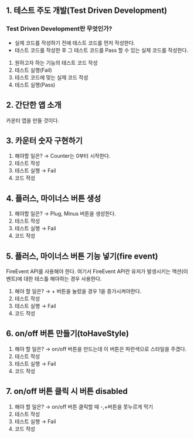 ## 1. 테스트 주도 개발(Test Driven Development)

### Test Driven Development란 무엇인가?

- 실제 코드를 작성하기 전에 테스트 코드를 먼저 작성한다.
- 테스트 코드를 작성한 후 그 테스트 코드를 Pass 할 수 있는 실제 코드를 작성한다.
1. 원하고자 하는 기능의 테스트 코드 작성
2. 테스트 실행(Fail)
3. 테스트 코드에 맞는 실제 코드 작성
4. 테스트 실행(Pass)

## 2. 간단한 앱 소개

카운터 앱을 만들 것이다.

## 3. 카운터 숫자 구현하기

1. 해야할 일은? → Counter는 0부터 시작한다.
2. 테스트 작성
3. 테스트 실행 → Fail
4. 코드 작성

## 4. 플러스, 마이너스 버튼 생성

1. 해야할 일은? → Plug, Minus 버튼을 생성한다.
2. 테스트 작성
3. 테스트 실행 → Fail
4. 코드 작성

## 5. 플러스, 마이너스 버튼 기능 넣기(fire event)

FireEvent API를 사용해야 한다. 여기서 FireEvent API란 유저가 발생시키는 액션(이벤트)에 대한 테스틀 해야하는 경우 사용한다.

1. 해야 할 일은? → + 버튼을 눌렀을 경우 1을 증가시켜야한다.
2. 테스트 작성
3. 테스트 실행 → Fail
4. 코드 작성

## 6. on/off 버튼 만들기(toHaveStyle)

1. 해야 할 일은? → on/off 버튼을 만드는데 이 버튼은 파란색으로 스타일을 주겠다.
2. 테스트 작성
3. 테스트 실행 → Fail
4. 코드 작성

## 7. on/off 버튼 클릭 시 버튼 disabled

1. 해야 할 일은? → on/off 버튼 클릭할 때 -,+버튼을 못누르게 막기
2. 테스트 작성
3. 테스트 실행 → Fail
4. 코드 작성